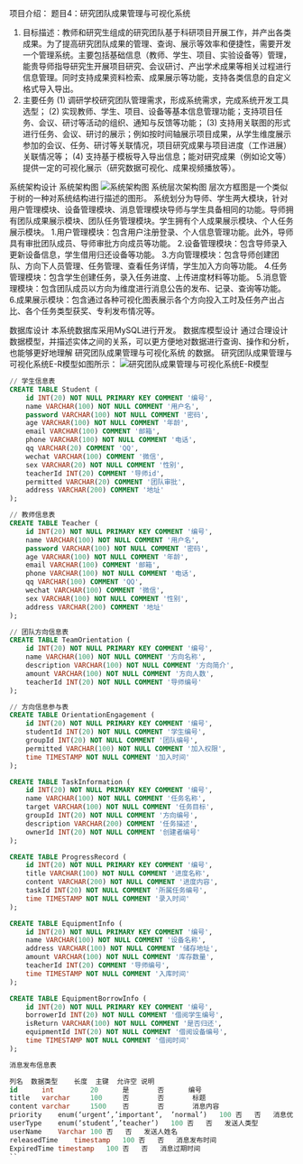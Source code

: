 项目介绍：
题目4：研究团队成果管理与可视化系统
1.    目标描述：教师和研究生组成的研究团队基于科研项目开展工作，并产出各类成果。为了提高研究团队成果的管理、查询、展示等效率和便捷性，需要开发一个管理系统。主要包括基础信息（教师、学生、项目、实验设备等）管理，能贵导师指导研究生开展项目研究、会议研讨、产出学术成果等相关过程进行信息管理。同时支持成果资料检索、成果展示等功能，支持各类信息的自定义格式导入导出。
2.  主要任务
(1)    调研学校研究团队管理需求，形成系统需求，完成系统开发工具选型；
(2)    实现教师、学生、项目、设备等基本信息管理功能；支持项目任务、会议、研讨等活动的组织、通知与反馈等功能； 
(3)    支持用关联图的形式进行任务、会议、研讨的展示；例如按时间轴展示项目成果，从学生维度展示参加的会议、任务、研讨等关联情况，项目研究成果与项目进度（工作进展）关联情况等；
(4)    支持基于模板导入导出信息；能对研究成果（例如论文等）提供一定的可视化展示（研究数据可视化、成果视频播放等）。

系统架构设计
系统架构图
![系统架构图](./images/architectureDiagram.jpg)
系统层次架构图
层次方框图是一个类似于树的一种对系统结构进行描述的图形。
系统划分为导师、学生两大模块，针对用户管理模块、设备管理模块、消息管理模块导师与学生具备相同的功能。导师拥有团队成果展示模块、团队任务管理模块。学生拥有个人成果展示模块、个人任务展示模块。
1.用户管理模块：包含用户注册登录、个人信息管理功能。此外，导师具有审批团队成员、导师审批方向成员等功能。
2.设备管理模块：包含导师录入更新设备信息，学生借用归还设备等功能。
3.方向管理模块：包含导师创建团队、方向下人员管理、任务管理、查看任务详情，学生加入方向等功能。
4.任务管理模块：包含学生创建任务，录入任务进度、上传进度材料等功能。
5.消息管理模块：包含团队成员以方向为维度进行消息公告的发布、记录、查询等功能。
6.成果展示模块：包含通过各种可视化图表展示各个方向投入工时及任务产出占比、各个任务类型获奖、专利发布情况等。

数据库设计
本系统数据库采用MySQL进行开发。
数据库模型设计
通过合理设计数据模型，并描述实体之间的关系，可以更方便地对数据进行查询、操作和分析，也能够更好地理解 研究团队成果管理与可视化系统 的数据。
研究团队成果管理与可视化系统E-R模型如图所示：
![研究团队成果管理与可视化系统E-R模型](./images/database-ER.jpg)

```sql
// 学生信息表
CREATE TABLE Student (
    id INT(20) NOT NULL PRIMARY KEY COMMENT '编号',
    name VARCHAR(100) NOT NULL COMMENT '用户名',
    password VARCHAR(100) NOT NULL COMMENT '密码',
    age VARCHAR(100) NOT NULL COMMENT '年龄',
    email VARCHAR(100) COMMENT '邮箱',
    phone VARCHAR(100) NOT NULL COMMENT '电话',
    qq VARCHAR(20) COMMENT 'QQ',
    wechat VARCHAR(100) COMMENT '微信',
    sex VARCHAR(20) NOT NULL COMMENT '性别',
    teacherId INT(20) COMMENT '导师id',
    permitted VARCHAR(20) COMMENT '团队审批',
    address VARCHAR(200) COMMENT '地址'
);

// 教师信息表
CREATE TABLE Teacher (
    id INT(20) NOT NULL PRIMARY KEY COMMENT '编号',
    name VARCHAR(100) NOT NULL COMMENT '用户名',
    password VARCHAR(100) NOT NULL COMMENT '密码',
    age VARCHAR(100) NOT NULL COMMENT '年龄',
    email VARCHAR(100) COMMENT '邮箱',
    phone VARCHAR(100) NOT NULL COMMENT '电话',
    qq VARCHAR(100) COMMENT 'QQ',
    wechat VARCHAR(100) COMMENT '微信',
    sex VARCHAR(100) NOT NULL COMMENT '性别',
    address VARCHAR(200) COMMENT '地址'
);

// 团队方向信息表
CREATE TABLE TeamOrientation (
    id INT(20) NOT NULL PRIMARY KEY COMMENT '编号',
    name VARCHAR(100) NOT NULL COMMENT '方向名称',
    description VARCHAR(100) NOT NULL COMMENT '方向简介',
    amount VARCHAR(100) NOT NULL COMMENT '方向人数',
    teacherId INT(20) NOT NULL COMMENT '导师编号'
);

// 方向信息参与表
CREATE TABLE OrientationEngagement (
    id INT(20) NOT NULL PRIMARY KEY COMMENT '编号',
    studentId INT(20) NOT NULL COMMENT '学生编号',
    groupId INT(20) NOT NULL COMMENT '团队编号',
    permitted VARCHAR(100) NOT NULL COMMENT '加入权限',
    time TIMESTAMP NOT NULL COMMENT '加入时间'
);

CREATE TABLE TaskInformation (
    id INT(20) NOT NULL PRIMARY KEY COMMENT '编号',
    name VARCHAR(100) NOT NULL COMMENT '任务名称',
    target VARCHAR(100) NOT NULL COMMENT '任务目标',
    groupId INT(20) NOT NULL COMMENT '方向编号',
    description VARCHAR(200) COMMENT '任务描述',
    ownerId INT(20) NOT NULL COMMENT '创建者编号'
);

CREATE TABLE ProgressRecord (
    id INT(20) NOT NULL PRIMARY KEY COMMENT '编号',
    title VARCHAR(100) NOT NULL COMMENT '进度名称',
    content VARCHAR(200) NOT NULL COMMENT '进度内容',
    taskId INT(20) NOT NULL COMMENT '所属任务编号',
    time TIMESTAMP NOT NULL COMMENT '录入时间'
);

CREATE TABLE EquipmentInfo (
    id INT(20) NOT NULL PRIMARY KEY COMMENT '编号',
    name VARCHAR(100) NOT NULL COMMENT '设备名称',
    address VARCHAR(100) NOT NULL COMMENT '储存地址',
    amount VARCHAR(100) NOT NULL COMMENT '库存数量',
    teacherId INT(20) COMMENT '导师编号',
    time TIMESTAMP NOT NULL COMMENT '入库时间'
);

CREATE TABLE EquipmentBorrowInfo (
    id INT(20) NOT NULL PRIMARY KEY COMMENT '编号',
    borrowerId INT(20) NOT NULL COMMENT '借阅学生编号',
    isReturn VARCHAR(100) NOT NULL COMMENT '是否归还',
    equipmentId INT(20) NOT NULL COMMENT '借阅设备编号',
    time TIMESTAMP NOT NULL COMMENT '借阅时间'
);

消息发布信息表

列名	数据类型	长度	主键	允许空	说明
id	    int	        20	    是	    否	   编号
title	varchar	    100	    否	    否	    标题
content	varchar	    1500	否	    否	    消息内容
priority	enum(‘urgent’,’important’,  ’normal’)	100	否	否	消息优先级
userType	enum(‘student’,’teacher’)	100	否	否	发送人类型
userName	Varchar	100	否	否	发送人姓名
releasedTime	timestamp	100	否	否	消息发布时间
ExpiredTime	timestamp	100	否	否	消息过期时间
``